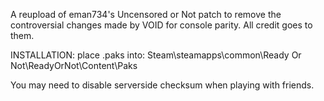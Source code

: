 A reupload of eman734's Uncensored or Not patch to remove the controversial changes made by VOID for console parity. All credit goes to them.

INSTALLATION: place .paks into: Steam\steamapps\common\Ready Or Not\ReadyOrNot\Content\Paks

You may need to disable serverside checksum when playing with friends.
